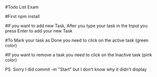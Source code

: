 #Todo List Exam

#First npm install

#If you want to add new Task, After you type your task in the Input you press Enter to add your new Task

#To Mark your task as Done you need to click on the active task (green color)

#If you want to remove a task you need to click on the Inactive task (pink color)

PS. Sorry I did commit -m "Start" but I don't know why it didn't display
